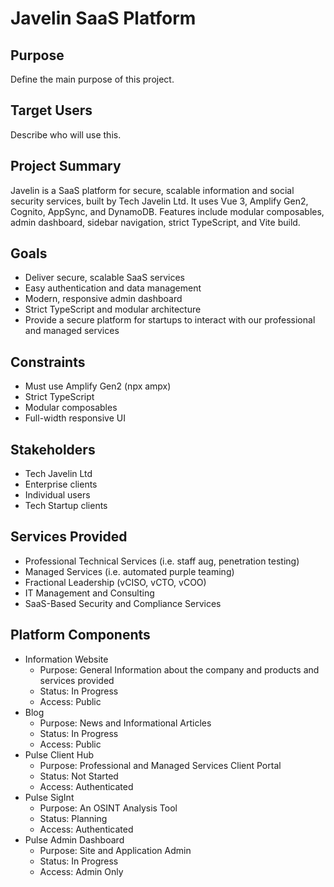 # Javelin SaaS Platform

## Purpose

Define the main purpose of this project.

## Target Users

Describe who will use this.


## Project Summary

Javelin is a SaaS platform for secure, scalable information and social security services, built by Tech Javelin Ltd. It uses Vue 3, Amplify Gen2, Cognito, AppSync, and DynamoDB. Features include modular composables, admin dashboard, sidebar navigation, strict TypeScript, and Vite build.



## Goals

- Deliver secure, scalable SaaS services
- Easy authentication and data management
- Modern, responsive admin dashboard
- Strict TypeScript and modular architecture
- Provide a secure platform for startups to interact with our professional and managed services


## Constraints

- Must use Amplify Gen2 (npx ampx)
- Strict TypeScript
- Modular composables
- Full-width responsive UI



## Stakeholders

- Tech Javelin Ltd
- Enterprise clients
- Individual users
- Tech Startup clients


## Services Provided

- Professional Technical Services (i.e. staff aug, penetration testing)
- Managed Services (i.e. automated purple teaming)
- Fractional Leadership (vCISO, vCTO, vCOO)
- IT Management and Consulting
- SaaS-Based Security and Compliance Services


## Platform Components

- Information Website 
  - Purpose: General Information about the company and products and services provided
  - Status: In Progress
  - Access: Public
- Blog
  - Purpose: News and Informational Articles
  - Status: In Progress
  - Access: Public
- Pulse Client Hub 
  - Purpose: Professional and Managed Services Client Portal 
  - Status: Not Started
  - Access: Authenticated
- Pulse SigInt 
  - Purpose: An OSINT Analysis Tool 
  - Status: Planning
  - Access: Authenticated
- Pulse Admin Dashboard 
  - Purpose: Site and Application Admin
  - Status: In Progress
  - Access: Admin Only

